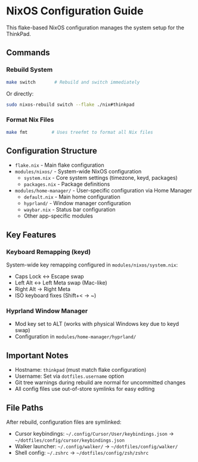 # NixOS Configuration Guide

This flake-based NixOS configuration manages the system setup for the ThinkPad.

## Commands

### Rebuild System
```bash
make switch       # Rebuild and switch immediately
```

Or directly:
```bash
sudo nixos-rebuild switch --flake ./nix#thinkpad
```

### Format Nix Files
```bash
make fmt         # Uses treefmt to format all Nix files
```

## Configuration Structure

- `flake.nix` - Main flake configuration
- `modules/nixos/` - System-wide NixOS configuration
  - `system.nix` - Core system settings (timezone, keyd, packages)
  - `packages.nix` - Package definitions
- `modules/home-manager/` - User-specific configuration via Home Manager
  - `default.nix` - Main home configuration
  - `hyprland/` - Window manager configuration
  - `waybar.nix` - Status bar configuration
  - Other app-specific modules

## Key Features

### Keyboard Remapping (keyd)
System-wide key remapping configured in `modules/nixos/system.nix`:
- Caps Lock ↔ Escape swap
- Left Alt ↔ Left Meta swap (Mac-like)
- Right Alt → Right Meta
- ISO keyboard fixes (Shift+< → ~)

### Hyprland Window Manager
- Mod key set to ALT (works with physical Windows key due to keyd swap)
- Configuration in `modules/home-manager/hyprland/`

## Important Notes

- Hostname: `thinkpad` (must match flake configuration)
- Username: Set via `dotfiles.username` option
- Git tree warnings during rebuild are normal for uncommitted changes
- All config files use out-of-store symlinks for easy editing

## File Paths

After rebuild, configuration files are symlinked:
- Cursor keybindings: `~/.config/Cursor/User/keybindings.json` → `~/dotfiles/config/cursor/keybindings.json`
- Walker launcher: `~/.config/walker/` → `~/dotfiles/config/walker/`
- Shell config: `~/.zshrc` → `~/dotfiles/config/zsh/zshrc`